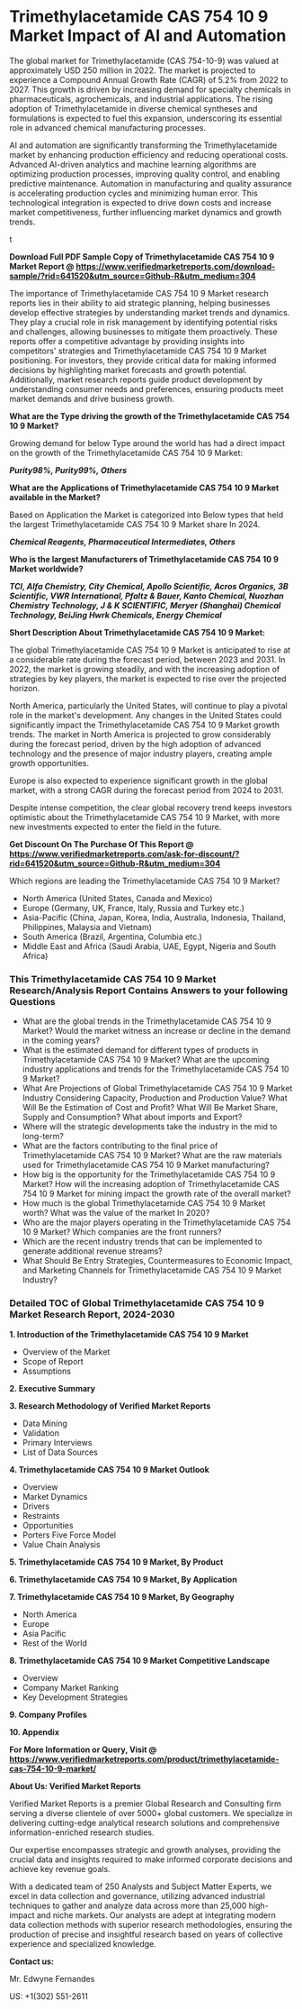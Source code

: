 <meta name="title" content="Global Trimethylacetamide CAS 754 10 9 Market Impact of AI and Automation"><meta name="description" content="The global market for Trimethylacetamide (CAS 754-10-9) was valued at approximately USD 250 million in 2022. The market is projected to experience a Compound Annual Gr"><meta name="title" content="Trimethylacetamide CAS 754 10 9 Market Size, Share, Scope, Trends, Growth, Opportunities, Analysis, Forecast"><h1>Trimethylacetamide CAS 754 10 9 Market Impact of AI and Automation</h1><p>The global market for Trimethylacetamide (CAS 754-10-9) was valued at approximately USD 250 million in 2022. The market is projected to experience a Compound Annual Growth Rate (CAGR) of 5.2% from 2022 to 2027. This growth is driven by increasing demand for specialty chemicals in pharmaceuticals, agrochemicals, and industrial applications. The rising adoption of Trimethylacetamide in diverse chemical syntheses and formulations is expected to fuel this expansion, underscoring its essential role in advanced chemical manufacturing processes.</p><p>AI and automation are significantly transforming the Trimethylacetamide market by enhancing production efficiency and reducing operational costs. Advanced AI-driven analytics and machine learning algorithms are optimizing production processes, improving quality control, and enabling predictive maintenance. Automation in manufacturing and quality assurance is accelerating production cycles and minimizing human error. This technological integration is expected to drive down costs and increase market competitiveness, further influencing market dynamics and growth trends.</p>t</p><p id="" class=""><strong>Download Full PDF Sample Copy of Trimethylacetamide CAS 754 10 9 Market Report @ <a href="https://www.verifiedmarketreports.com/download-sample/?rid=641520&utm_source=Github-R&utm_medium=304" target="_blank">https://www.verifiedmarketreports.com/download-sample/?rid=641520&utm_source=Github-R&utm_medium=304</a></strong></p><p>The importance of&nbsp;Trimethylacetamide CAS 754 10 9 Market research reports lies in their ability to aid strategic planning, helping businesses develop effective strategies by understanding market trends and dynamics. They play a crucial role in risk management by identifying potential risks and challenges, allowing businesses to mitigate them proactively. These reports offer a competitive advantage by providing insights into competitors' strategies and Trimethylacetamide CAS 754 10 9 Market positioning. For investors, they provide critical data for making informed decisions by highlighting market forecasts and growth potential. Additionally, market research reports guide product development by understanding consumer needs and preferences, ensuring products meet market demands and drive business growth.</p><p><strong>What are the&nbsp;Type driving the growth of the Trimethylacetamide CAS 754 10 9 Market?</strong></p><p id="" class="">Growing demand for below Type around the world has had a direct impact on the growth of the Trimethylacetamide CAS 754 10 9 Market:</p><em><strong>Purity98%, Purity99%, Others</strong></em></p><strong>What are the&nbsp;Applications&nbsp;of Trimethylacetamide CAS 754 10 9 Market available in the Market?</strong></p><p id="" class="">Based on Application the Market is categorized into Below types that held the largest Trimethylacetamide CAS 754 10 9 Market share In 2024.</p><em><strong>Chemical Reagents, Pharmaceutical Intermediates, Others</strong></em></p><strong>Who is the largest Manufacturers of Trimethylacetamide CAS 754 10 9 Market worldwide?</strong></p><p><em><strong>TCI, Alfa Chemistry, City Chemical, Apollo Scientific, Acros Organics, 3B Scientific, VWR International, Pfaltz & Bauer, Kanto Chemical, Nuozhan Chemistry Technology, J & K SCIENTIFIC, Meryer (Shanghai) Chemical Technology, BeiJing Hwrk Chemicals, Energy Chemical</strong></em></p><p id="" class=""><strong>Short Description About Trimethylacetamide CAS 754 10 9 Market:</strong></p><p>The global Trimethylacetamide CAS 754 10 9 Market is anticipated to rise at a considerable rate during the forecast period, between 2023 and 2031. In 2022, the market is growing steadily, and with the increasing adoption of strategies by key players, the market is expected to rise over the projected horizon.</p><p>North America, particularly the United States, will continue to play a pivotal role in the market's development. Any changes in the United States could significantly impact the Trimethylacetamide CAS 754 10 9 Market growth trends. The market in North America is projected to grow considerably during the forecast period, driven by the high adoption of advanced technology and the presence of major industry players, creating ample growth opportunities.</p><p>Europe is also expected to experience significant growth in the global market, with a strong CAGR during the forecast period from 2024 to 2031.</p><p>Despite intense competition, the clear global recovery trend keeps investors optimistic about the Trimethylacetamide CAS 754 10 9 Market, with more new investments expected to enter the field in the future.</p><p id="" class=""><strong>Get Discount On The Purchase Of This Report @ <a href="https://www.verifiedmarketreports.com/ask-for-discount/?rid=641520&utm_source=Github-R&utm_medium=304" target="_blank">https://www.verifiedmarketreports.com/ask-for-discount/?rid=641520&utm_source=Github-R&utm_medium=304</a></strong></p>Which regions are leading the Trimethylacetamide CAS 754 10 9 Market?</p><ul><li>North America (United States, Canada and Mexico)</li><li>Europe (Germany, UK, France, Italy, Russia and Turkey etc.)</li><li>Asia-Pacific (China, Japan, Korea, India, Australia, Indonesia, Thailand, Philippines, Malaysia and Vietnam)</li><li>South America (Brazil, Argentina, Columbia etc.)</li><li>Middle East and Africa (Saudi Arabia, UAE, Egypt, Nigeria and South Africa)</li></ul><h3 id="" class="">This Trimethylacetamide CAS 754 10 9 Market Research/Analysis Report Contains Answers to your following Questions</h3><ul><li>What are the global trends in the Trimethylacetamide CAS 754 10 9 Market? Would the market witness an increase or decline in the demand in the coming years?</li><li>What is the estimated demand for different types of products in Trimethylacetamide CAS 754 10 9 Market? What are the upcoming industry applications and trends for the Trimethylacetamide CAS 754 10 9 Market?</li><li>What Are Projections of Global Trimethylacetamide CAS 754 10 9 Market Industry Considering Capacity, Production and Production Value? What Will Be the Estimation of Cost and Profit? What Will Be Market Share, Supply and Consumption? What about imports and Export?</li><li>Where will the strategic developments take the industry in the mid to long-term?</li><li>What are the factors contributing to the final price of Trimethylacetamide CAS 754 10 9 Market? What are the raw materials used for Trimethylacetamide CAS 754 10 9 Market manufacturing?</li><li>How big is the opportunity for the Trimethylacetamide CAS 754 10 9 Market? How will the increasing adoption of Trimethylacetamide CAS 754 10 9 Market for mining impact the growth rate of the overall market?</li><li>How much is the global Trimethylacetamide CAS 754 10 9 Market worth? What was the value of the market In 2020?</li><li>Who are the major players operating in the Trimethylacetamide CAS 754 10 9 Market? Which companies are the front runners?</li><li>Which are the recent industry trends that can be implemented to generate additional revenue streams?</li><li>What Should Be Entry Strategies, Countermeasures to Economic Impact, and Marketing Channels for Trimethylacetamide CAS 754 10 9 Market Industry?</li></ul><h3 id="" class="">Detailed TOC of Global Trimethylacetamide CAS 754 10 9 Market Research Report, 2024-2030</h3><p id="" class=""><strong>1. Introduction of the Trimethylacetamide CAS 754 10 9 Market</strong></p><ul><li>Overview of the Market</li><li>Scope of Report</li><li>Assumptions</li></ul><p id="" class=""><strong>2. Executive Summary</strong></p><p id="" class=""><strong>3. Research Methodology of Verified Market Reports</strong></p><ul><li>Data Mining</li><li>Validation</li><li>Primary Interviews</li><li>List of Data Sources</li></ul><p id="" class=""><strong>4. Trimethylacetamide CAS 754 10 9 Market Outlook</strong></p><ul><li>Overview</li><li>Market Dynamics</li><li>Drivers</li><li>Restraints</li><li>Opportunities</li><li>Porters Five Force Model</li><li>Value Chain Analysis</li></ul><p id="" class=""><strong>5. Trimethylacetamide CAS 754 10 9 Market, By Product</strong></p><p id="" class=""><strong>6. Trimethylacetamide CAS 754 10 9 Market, By Application</strong></p><p id="" class=""><strong>7. Trimethylacetamide CAS 754 10 9 Market, By Geography</strong></p><ul><li>North America</li><li>Europe</li><li>Asia Pacific</li><li>Rest of the World</li></ul><p id="" class=""><strong>8. Trimethylacetamide CAS 754 10 9 Market Competitive Landscape</strong></p><ul><li>Overview</li><li>Company Market Ranking</li><li>Key Development Strategies</li></ul><p id="" class=""><strong>9. Company Profiles</strong></p><p id="" class=""><strong>10. Appendix</strong></p><p id="" class=""><strong>For More Information or Query, Visit @ <a href="https://www.verifiedmarketreports.com/product/trimethylacetamide-cas-754-10-9-market/" target="_blank">https://www.verifiedmarketreports.com/product/trimethylacetamide-cas-754-10-9-market/</a></strong></p><p id="" class=""><strong>About Us: Verified Market Reports</strong></p><p id="" class="">Verified Market Reports is a premier Global Research and Consulting firm serving a diverse clientele of over 5000+ global customers. We specialize in delivering cutting-edge analytical research solutions and comprehensive information-enriched research studies.</p><p id="" class="">Our expertise encompasses strategic and growth analyses, providing the crucial data and insights required to make informed corporate decisions and achieve key revenue goals.</p><p id="" class="">With a dedicated team of 250 Analysts and Subject Matter Experts, we excel in data collection and governance, utilizing advanced industrial techniques to gather and analyze data across more than 25,000 high-impact and niche markets. Our analysts are adept at integrating modern data collection methods with superior research methodologies, ensuring the production of precise and insightful research based on years of collective experience and specialized knowledge.</p><p id="" class=""><strong>Contact us:</strong></p><p id="" class="">Mr. Edwyne Fernandes</p><p id="" class="">US: +1(302) 551-2611</p>